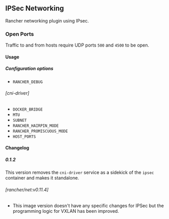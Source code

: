 ## IPSec Networking

Rancher networking plugin using IPsec.

### Open Ports

Traffic to and from hosts require UDP ports `500` and `4500` to be open.

#### Usage

##### Configuration options
* `RANCHER_DEBUG`

###### [cni-driver]

* `DOCKER_BRIDGE`
* `MTU`
* `SUBNET`
* `RANCHER_HAIRPIN_MODE`
* `RANCHER_PROMISCUOUS_MODE`
* `HOST_PORTS`

#### Changelog

##### 0.1.2

This version removes the `cni-driver` service as a sidekick of the `ipsec` container and makes it standalone.

###### [rancher/net:v0.11.4]
* This image version doesn't have any specific changes for IPSec but the programming logic for VXLAN has been improved.

